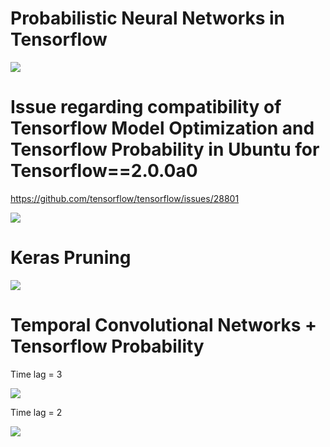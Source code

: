 # Probabilistic Neural Networks in Tensorflow

<img src=https://github.com/RubensZimbres/Repo-2019/blob/master/Tensorflow/pics/prob001.JPG>

# Issue regarding compatibility of Tensorflow Model Optimization and Tensorflow Probability in Ubuntu for Tensorflow==2.0.0a0  

https://github.com/tensorflow/tensorflow/issues/28801

<img src=https://github.com/RubensZimbres/Repo-2019/blob/master/Tensorflow/pics/TF_issue_0.png>  

# Keras Pruning  

<img src=https://github.com/RubensZimbres/Repo-2019/blob/master/Tensorflow/pics/keras_pruning_0.png>  

# Temporal Convolutional Networks + Tensorflow Probability  

Time lag = 3  

<img src=https://github.com/RubensZimbres/Repo-2019/blob/master/Tensorflow/pics/TCN+Prob_22.png>  

Time lag = 2  

<img src=https://github.com/RubensZimbres/Repo-2019/blob/master/Tensorflow/pics/TCN_Prob_BEST.png>  
